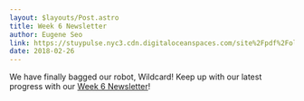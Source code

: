 ```yaml
---
layout: $layouts/Post.astro
title: Week 6 Newsletter
author: Eugene Seo
link: https://stuypulse.nyc3.cdn.digitaloceanspaces.com/site%2Fpdf%2Fold_pdfs%2F2018_week6.pdf
date: 2018-02-26
---
```

We have finally bagged our robot, Wildcard! Keep up with our latest progress with our [Week 6 Newsletter](https://stuypulse.nyc3.cdn.digitaloceanspaces.com/site%2Fpdf%2Fold_pdfs%2F2018_week6.pdf)!
